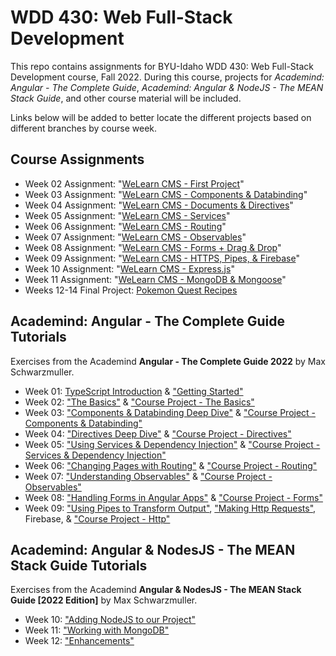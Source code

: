 # WDD 430: Web Full-Stack Development

This repo contains assignments for BYU-Idaho WDD 430: Web Full-Stack Development course, Fall 2022.
During this course, projects for _Academind: Angular - The Complete Guide_, _Academind: Angular & NodeJS - The MEAN Stack Guide_, and other course material will be included.

Links below will be added to better locate the different projects based on different branches by course week.

## Course Assignments

- Week 02 Assignment: "[WeLearn CMS - First Project](https://github.com/sbolande/wdd430/tree/week02/w02_Assignment/cms)"
- Week 03 Assignment: "[WeLearn CMS - Components & Databinding](https://github.com/sbolande/wdd430/tree/week03/w03_Assignment/cms)"
- Week 04 Assignment: "[WeLearn CMS - Documents & Directives](https://github.com/sbolande/wdd430/tree/week04/w04_Assignment/cms)"
- Week 05 Assignment: "[WeLearn CMS - Services](https://github.com/sbolande/wdd430/tree/week05/w05_Assignment/cms)"
- Week 06 Assignment: "[WeLearn CMS - Routing](https://github.com/sbolande/wdd430/tree/week06/w06_Assignment/cms)"
- Week 07 Assignment: "[WeLearn CMS - Observables](https://github.com/sbolande/wdd430/tree/week07/w07_Assignment/cms)"
- Week 08 Assignment: "[WeLearn CMS - Forms + Drag & Drop](https://github.com/sbolande/wdd430/tree/week08/w08_Assignment/cms)"
- Week 09 Assignment: "[WeLearn CMS - HTTPS, Pipes, & Firebase](https://github.com/sbolande/wdd430/tree/week09/w09_Assignment/cms)"
- Week 10 Assignment: "[WeLearn CMS - Express.js](https://github.com/sbolande/wdd430/tree/week10/w10_Assignment/cms)"
- Week 11 Assignment: "[WeLearn CMS - MongoDB & Mongoose](https://github.com/sbolande/wdd430/tree/week11/w11_Assignment/cms)"
- Weeks 12-14 Final Project: [Pokemon Quest Recipes](https://github.com/sbolande/wdd430/tree/week12/FinalProject/pokemon-quest-recipes)

## Academind: Angular - The Complete Guide Tutorials

Exercises from the Academind **Angular - The Complete Guide 2022** by Max Schwarzmuller.

- Week 01: [TypeScript Introduction](https://github.com/sbolande/wdd430/tree/week01/w01_p1_TypeScriptIntroduction) & ["Getting Started"](https://github.com/sbolande/wdd430/tree/week01/w01_p2_GettingStarted/my-first-app)
- Week 02: ["The Basics"](https://github.com/sbolande/wdd430/tree/week02/Academind%20-%20Angular%20The%20Complete%20Guide/w02_p1_TheBasics/the-basics) & ["Course Project - The Basics"](https://github.com/sbolande/wdd430/tree/week02/Academind%20-%20Angular%20The%20Complete%20Guide/CourseProject)
- Week 03: ["Components & Databinding Deep Dive"](https://github.com/sbolande/wdd430/tree/week03/Academind%20-%20Angular%20The%20Complete%20Guide/w03_Components%26Databinding) & ["Course Project - Components & Databinding"](https://github.com/sbolande/wdd430/tree/week03/Academind%20-%20Angular%20The%20Complete%20Guide/CourseProject)
- Week 04: ["Directives Deep Dive"](https://github.com/sbolande/wdd430/tree/week04/Academind%20-%20Angular%20The%20Complete%20Guide/w04_Directives/directives-start) & ["Course Project - Directives"](https://github.com/sbolande/wdd430/tree/week04/Academind%20-%20Angular%20The%20Complete%20Guide/CourseProject)
- Week 05: ["Using Services & Dependency Injection"](https://github.com/sbolande/wdd430/tree/week05/Academind%20-%20Angular%20The%20Complete%20Guide/w05_Services/services-start) & ["Course Project - Services & Dependency Injection"](https://github.com/sbolande/wdd430/tree/week05/Academind%20-%20Angular%20The%20Complete%20Guide/CourseProject)
- Week 06: ["Changing Pages with Routing"](https://github.com/sbolande/wdd430/tree/week06/Academind%20-%20Angular%20The%20Complete%20Guide/w06_Routing/routing-start) & ["Course Project - Routing"](https://github.com/sbolande/wdd430/tree/week06/Academind%20-%20Angular%20The%20Complete%20Guide/CourseProject)
- Week 07: ["Understanding Observables"](https://github.com/sbolande/wdd430/tree/week07/Academind%20-%20Angular%20The%20Complete%20Guide/w07_Observables/obs-01-start) & ["Course Project - Observables"](https://github.com/sbolande/wdd430/tree/week07/Academind%20-%20Angular%20The%20Complete%20Guide/CourseProject)
- Week 08: ["Handling Forms in Angular Apps"](https://github.com/sbolande/wdd430/tree/week08/Academind%20-%20Angular%20The%20Complete%20Guide/w08_FormHandling) & ["Course Project - Forms"](https://github.com/sbolande/wdd430/tree/week08/Academind%20-%20Angular%20The%20Complete%20Guide/CourseProject)
- Week 09: ["Using Pipes to Transform Output"](https://github.com/sbolande/wdd430/tree/week09/Academind%20-%20Angular%20The%20Complete%20Guide/w09_p1_Pipes/pipes-start), ["Making Http Requests"](https://github.com/sbolande/wdd430/tree/week09/Academind%20-%20Angular%20The%20Complete%20Guide/w09_p2_HttpRequests/http-01-start), Firebase, & ["Course Project - Http"](https://github.com/sbolande/wdd430/tree/week09/Academind%20-%20Angular%20The%20Complete%20Guide/CourseProject)

## Academind: Angular & NodesJS - The MEAN Stack Guide Tutorials

Exercises from the Academind **Angular & NodesJS - The MEAN Stack Guide [2022 Edition]** by Max Schwarzmuller.

- Week 10: ["Adding NodeJS to our Project"](https://github.com/sbolande/wdd430/tree/week10/Academind%20-%20The%20MEAN%20Stack%20Guide/w10_MEAN_intro)
- Week 11: ["Working with MongoDB"](https://github.com/sbolande/wdd430/tree/week11/Academind%20-%20The%20MEAN%20Stack%20Guide/w11_MongoDB)
- Week 12: ["Enhancements"](https://github.com/sbolande/wdd430/tree/week12/Academind%20-%20The%20MEAN%20Stack%20Guide/w12_Enhancements)
